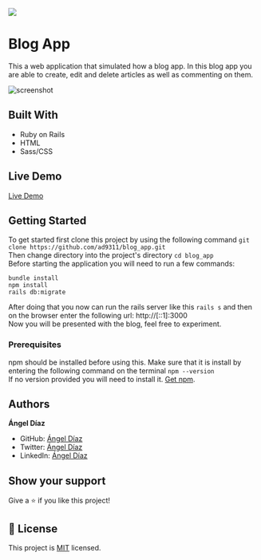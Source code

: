 ![](https://img.shields.io/badge/Microverse-blueviolet)

# Blog App

This a web application that simulated how a blog app. In this blog app you are able to create, edit and delete articles as well as commenting on them.

![screenshot](./app_screenshot.png)

## Built With

- Ruby on Rails
- HTML
- Sass/CSS

## Live Demo

[Live Demo](https://livedemo.com)


## Getting Started

To get started first clone this project by using the following command `git clone https://github.com/ad9311/blog_app.git`</br>
Then change directory into the project's directory `cd blog_app`</br>
Before starting the application you will need to run a few commands:</br>
```
bundle install
npm install
rails db:migrate
```
After doing that you now can run the rails server like this  `rails s` and then on the browser enter the following url: http://[::1]:3000 </br>
Now you will be presented with the blog, feel free to experiment.

### Prerequisites

npm should be installed before using this. Make sure that it is install by entering the following command on the terminal `npm --version`</br>
If no version provided you will need to install it. [Get npm](https://www.npmjs.com/get-npm).


## Authors

**Ángel Díaz**

- GitHub: [Ángel Díaz](https://github.com/ad9311)
- Twitter: [Ángel Díaz](https://twitter.com/adiaz9311)
- LinkedIn: [Ángel Díaz](https://www.linkedin.com/in/ad9311/)

## Show your support

Give a ⭐️ if you like this project!

## 📝 License

This project is [MIT](./LICENSE) licensed.
